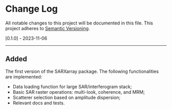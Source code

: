 # Change Log

All notable changes to this project will be documented in this file.
This project adheres to [Semantic Versioning](http://semver.org/).


[0.1.0] - 2023-11-06
********************

Added
-----

The first version of the SARXarray package. The following functionalities are implemented:
- Data loading function for large SAR/interferogram stack;
- Basic SAR raster operations: multi-look, coherence, and MRM;
- Scatterer selection based on amplitude dispersion;
- Relevant docs and tests.
